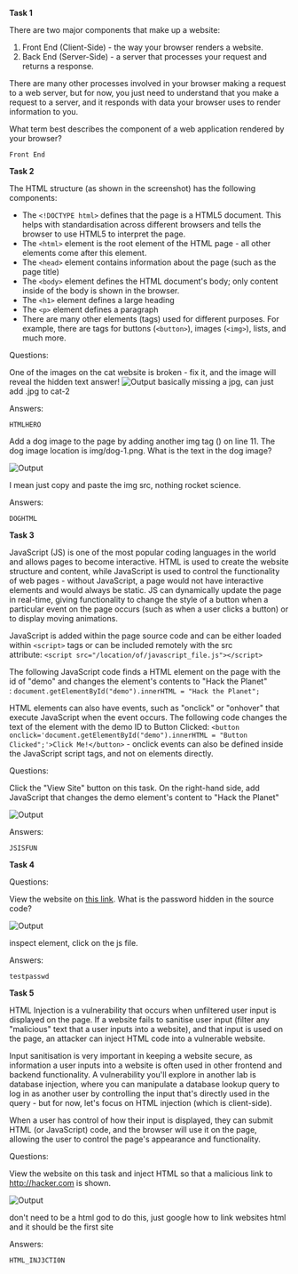 **Task 1**

There are two major components that make up a website:

1. Front End (Client-Side) - the way your browser renders a website.
2. Back End (Server-Side) - a server that processes your request and returns a response.

There are many other processes involved in your browser making a request to a web server, but for now, you just need to understand that you make a request to a server, and it responds with data your browser uses to render information to you.

What term best describes the component of a web application rendered by your browser?

```
Front End
```

**Task 2**

The HTML structure (as shown in the screenshot) has the following components:

- The `<!DOCTYPE html>` defines that the page is a HTML5 document. This helps with standardisation across different browsers and tells the browser to use HTML5 to interpret the page.
- The `<html>` element is the root element of the HTML page - all other elements come after this element.
- The `<head>` element contains information about the page (such as the page title)
- The `<body>` element defines the HTML document's body; only content inside of the body is shown in the browser.
- The `<h1>` element defines a large heading
- The `<p>` element defines a paragraph
- There are many other elements (tags) used for different purposes. For example, there are tags for buttons (`<button>`), images (`<img>`), lists, and much more.

Questions:

One of the images on the cat website is broken - fix it, and the image will reveal the hidden text answer!
![Output](Images/45.png)
basically missing a jpg, can just add .jpg to cat-2

Answers:

```
HTMLHERO
```

Add a dog image to the page by adding another img tag (<img>) on line 11. The dog image location is img/dog-1.png. What is the text in the dog image?

![Output](Images/46.png)

I mean just copy and paste the img src, nothing rocket science.

Answers:

```
DOGHTML
```

**Task 3**

JavaScript (JS) is one of the most popular coding languages in the world and allows pages to become interactive. HTML is used to create the website structure and content, while JavaScript is used to control the functionality of web pages - without JavaScript, a page would not have interactive elements and would always be static. JS can dynamically update the page in real-time, giving functionality to change the style of a button when a particular event on the page occurs (such as when a user clicks a button) or to display moving animations.

JavaScript is added within the page source code and can be either loaded within `<script>` tags or can be included remotely with the src attribute: `<script src="/location/of/javascript_file.js"></script>`

The following JavaScript code finds a HTML element on the page with the id of "demo" and changes the element's contents to "Hack the Planet" : `document.getElementById("demo").innerHTML = "Hack the Planet";`

HTML elements can also have events, such as "onclick" or "onhover" that execute JavaScript when the event occurs. The following code changes the text of the element with the demo ID to Button Clicked: `<button onclick='document.getElementById("demo").innerHTML = "Button Clicked";'>Click Me!</button>` - onclick events can also be defined inside the JavaScript script tags, and not on elements directly.

Questions:

Click the "View Site" button on this task. On the right-hand side, add JavaScript that changes the demo element's content to "Hack the Planet"

![Output](Images/47.png)

Answers:

```
JSISFUN
```

**Task 4**

Questions:

View the website on [this link](https://static-labs.tryhackme.cloud/sites/howwebsiteswork/html_data_exposure/). What is the password hidden in the source code?

![Output](Images/48.png)

inspect element, click on the js file.

Answers:

```
testpasswd
```

**Task 5**

HTML Injection is a vulnerability that occurs when unfiltered user input is displayed on the page. If a website fails to sanitise user input (filter any "malicious" text that a user inputs into a website), and that input is used on the page, an attacker can inject HTML code into a vulnerable website.

Input sanitisation is very important in keeping a website secure, as information a user inputs into a website is often used in other frontend and backend functionality. A vulnerability you'll explore in another lab is database injection, where you can manipulate a database lookup query to log in as another user by controlling the input that's directly used in the query - but for now, let's focus on HTML injection (which is client-side).

When a user has control of how their input is displayed, they can submit HTML (or JavaScript) code, and the browser will use it on the page, allowing the user to control the page's appearance and functionality.

Questions:

View the website on this task and inject HTML so that a malicious link to http://hacker.com is shown.

![Output](Images/49.png)

don't need to be a html god to do this, just google how to link websites html and it should be the first site

Answers:

```
HTML_INJ3CTI0N
```


